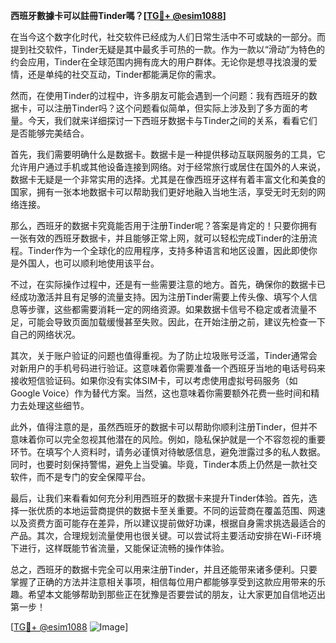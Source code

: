 **西班牙數據卡可以註冊Tinder嗎？[[TG💪+ @esim1088](https://t.me/s/esim1088)]**

在当今这个数字化时代，社交软件已经成为人们日常生活中不可或缺的一部分。而提到社交软件，Tinder无疑是其中最炙手可热的一款。作为一款以“滑动”为特色的约会应用，Tinder在全球范围内拥有庞大的用户群体。无论你是想寻找浪漫的爱情，还是单纯的社交互动，Tinder都能满足你的需求。

然而，在使用Tinder的过程中，许多朋友可能会遇到一个问题：我有西班牙的数据卡，可以注册Tinder吗？这个问题看似简单，但实际上涉及到了多方面的考量。今天，我们就来详细探讨一下西班牙数据卡与Tinder之间的关系，看看它们是否能够完美结合。

首先，我们需要明确什么是数据卡。数据卡是一种提供移动互联网服务的工具，它允许用户通过手机或其他设备连接到网络。对于经常旅行或居住在国外的人来说，数据卡无疑是一个非常实用的选择。尤其是在像西班牙这样有着丰富文化和美食的国家，拥有一张本地数据卡可以帮助我们更好地融入当地生活，享受无时无刻的网络连接。

那么，西班牙的数据卡究竟能否用于注册Tinder呢？答案是肯定的！只要你拥有一张有效的西班牙数据卡，并且能够正常上网，就可以轻松完成Tinder的注册流程。Tinder作为一个全球化的应用程序，支持多种语言和地区设置，因此即使你是外国人，也可以顺利地使用该平台。

不过，在实际操作过程中，还是有一些需要注意的地方。首先，确保你的数据卡已经成功激活并且有足够的流量支持。因为注册Tinder需要上传头像、填写个人信息等步骤，这些都需要消耗一定的网络资源。如果数据卡信号不稳定或者流量不足，可能会导致页面加载缓慢甚至失败。因此，在开始注册之前，建议先检查一下自己的网络状况。

其次，关于账户验证的问题也值得重视。为了防止垃圾账号泛滥，Tinder通常会对新用户的手机号码进行验证。这意味着你需要准备一个西班牙当地的电话号码来接收短信验证码。如果你没有实体SIM卡，可以考虑使用虚拟号码服务（如Google Voice）作为替代方案。当然，这也意味着你需要额外花费一些时间和精力去处理这些细节。

此外，值得注意的是，虽然西班牙的数据卡可以帮助你顺利注册Tinder，但并不意味着你可以完全忽视其他潜在的风险。例如，隐私保护就是一个不容忽视的重要环节。在填写个人资料时，请务必谨慎对待敏感信息，避免泄露过多的私人数据。同时，也要时刻保持警惕，避免上当受骗。毕竟，Tinder本质上仍然是一款社交软件，而不是专门的安全保障平台。

最后，让我们来看看如何充分利用西班牙的数据卡来提升Tinder体验。首先，选择一张优质的本地运营商提供的数据卡至关重要。不同的运营商在覆盖范围、网速以及资费方面可能存在差异，所以建议提前做好功课，根据自身需求挑选最适合的产品。其次，合理规划流量使用也很关键。可以尝试将主要活动安排在Wi-Fi环境下进行，这样既能节省流量，又能保证流畅的操作体验。

总之，西班牙的数据卡完全可以用来注册Tinder，并且还能带来诸多便利。只要掌握了正确的方法并注意相关事项，相信每位用户都能够享受到这款应用带来的乐趣。希望本文能够帮助到那些正在犹豫是否要尝试的朋友，让大家更加自信地迈出第一步！

[[TG💪+ @esim1088](https://t.me/s/esim1088) ![Image](https://i.postimg.cc/4NQfJmqS/Snipaste-2025-05-13-00-14-12.png)]